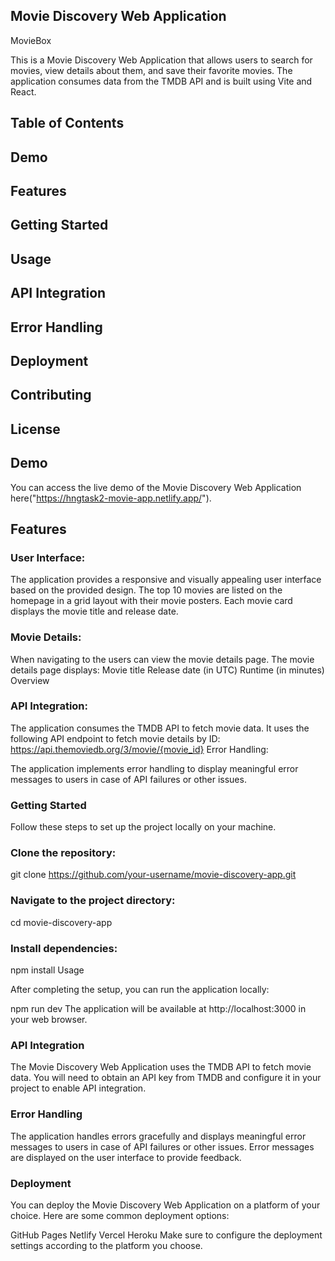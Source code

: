 ## Movie Discovery Web Application
MovieBox

This is a Movie Discovery Web Application that allows users to search for movies, view details about them, and save their favorite movies. The application consumes data from the TMDB API and is built using Vite and React.

## Table of Contents
## Demo
## Features
## Getting Started
## Usage
## API Integration
## Error Handling
## Deployment
## Contributing
## License
## Demo
You can access the live demo of the Movie Discovery Web Application here("https://hngtask2-movie-app.netlify.app/").

## Features
### User Interface:

The application provides a responsive and visually appealing user interface based on the provided design.
The top 10 movies are listed on the homepage in a grid layout with their movie posters.
Each movie card displays the movie title and release date.

### Movie Details:

When navigating to the users can view the movie details page.
The movie details page displays:
Movie title
Release date (in UTC)
Runtime (in minutes)
Overview

### API Integration:

The application consumes the TMDB API to fetch movie data.
It uses the following API endpoint to fetch movie details by ID: https://api.themoviedb.org/3/movie/{movie_id}
Error Handling:

The application implements error handling to display meaningful error messages to users in case of API failures or other issues.

### Getting Started
Follow these steps to set up the project locally on your machine.

### Clone the repository:

git clone https://github.com/your-username/movie-discovery-app.git

### Navigate to the project directory:

cd movie-discovery-app

### Install dependencies:

npm install
Usage

After completing the setup, you can run the application locally:

npm run dev
The application will be available at http://localhost:3000 in your web browser.

### API Integration
The Movie Discovery Web Application uses the TMDB API to fetch movie data. You will need to obtain an API key from TMDB and configure it in your project to enable API integration.

### Error Handling
The application handles errors gracefully and displays meaningful error messages to users in case of API failures or other issues. Error messages are displayed on the user interface to provide feedback.

### Deployment
You can deploy the Movie Discovery Web Application on a platform of your choice. Here are some common deployment options:

GitHub Pages
Netlify
Vercel
Heroku
Make sure to configure the deployment settings according to the platform you choose.
